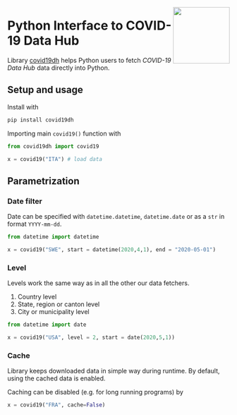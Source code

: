 <a href="https://covid19datahub.io"><img src="https://storage.covid19datahub.io/logo.svg" align="right" height="128"/></a>

# Python Interface to COVID-19 Data Hub

Library [covid19dh](https://pypi.org/project/covid19dh/) helps Python users to fetch *COVID-19 Data Hub* data directly into Python.

## Setup and usage

Install with

```python
pip install covid19dh
```

Importing main `covid19()` function with 

```python
from covid19dh import covid19

x = covid19("ITA") # load data
```

## Parametrization

### Date filter

Date can be specified with `datetime.datetime`, `datetime.date`
or as a `str` in format `YYYY-mm-dd`.

```python
from datetime import datetime

x = covid19("SWE", start = datetime(2020,4,1), end = "2020-05-01")
```

### Level

Levels work the same way as in all the other our data fetchers.

1. Country level
2. State, region or canton level
3. City or municipality level

```python
from datetime import date

x = covid19("USA", level = 2, start = date(2020,5,1))
```

### Cache

Library keeps downloaded data in simple way during runtime. By default, using the cached data is enabled.

Caching can be disabled (e.g. for long running programs) by

```python
x = covid19("FRA", cache=False)
```


